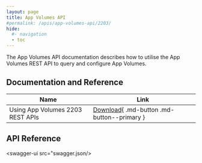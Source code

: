 ```yaml
---
layout: page
title: App Volumes API
#permalink: /apis/app-volumes-api/2203/
hide:
  #- navigation
  - toc
---
```


The App Volumes API documentation describes how to utilise the App Volumes REST API to query and configure App Volumes.

## Documentation and Reference
| Name | Link |
| --- | --- |
| Using App Volumes 2203 REST APIs | [Download](Using%20App%20Volumes%202203%20REST%20APIs.pdf){ .md-button .md-button--primary } |

## API Reference
<swagger-ui src="swagger.json/>